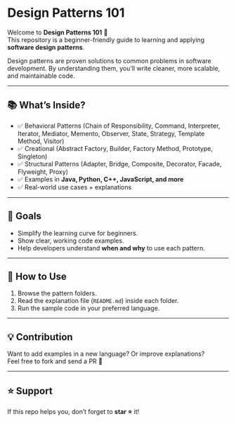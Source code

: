 # Design Patterns 101

Welcome to **Design Patterns 101** 🎯  
This repository is a beginner-friendly guide to learning and applying **software design patterns**.  

Design patterns are proven solutions to common problems in software development. By understanding them, you’ll write cleaner, more scalable, and maintainable code.  

---

## 📚 What’s Inside?
- ✅ Behavioral Patterns (Chain of Responsibility, Command, Interpreter, Iterator, Mediator, Memento, Observer, State, Strategy, Template Method, Visitor)
- ✅ Creational (Abstract Factory, Builder, Factory Method, Prototype, Singleton)
- ✅ Structural Patterns (Adapter, Bridge, Composite, Decorator, Facade, Flyweight, Proxy)
- ✅ Examples in **Java, Python, C++, JavaScript, and more**  
- ✅ Real-world use cases + explanations  

---

## 🎯 Goals
- Simplify the learning curve for beginners.  
- Show clear, working code examples.  
- Help developers understand **when and why** to use each pattern.  

---

## 🚀 How to Use
1. Browse the pattern folders.  
2. Read the explanation file (`README.md`) inside each folder.  
3. Run the sample code in your preferred language.  

---

## 💡 Contribution
Want to add examples in a new language? Or improve explanations?  
Feel free to fork and send a PR 🤝  

---

## ⭐ Support
If this repo helps you, don’t forget to **star ⭐** it!  



